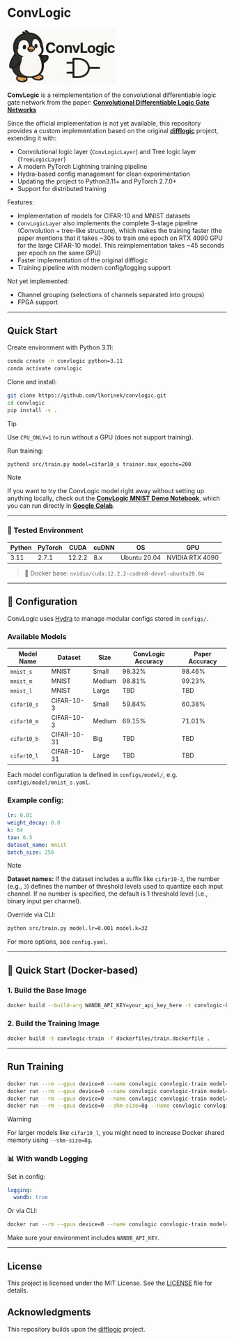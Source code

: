 # ConvLogic

<p align="left">
  <img src="assets/logo.png" alt="ConvLogic Logo" width="250"/>
</p>

**ConvLogic** is a reimplementation of the convolutional differentiable logic gate network from the paper:
[**Convolutional Differentiable Logic Gate Networks**](https://arxiv.org/abs/2411.04732)

Since the official implementation is not yet available, this repository provides a custom implementation based on the original [**difflogic**](https://github.com/Felix-Petersen/difflogic) project, extending it with:
- Convolutional logic layer (`ConvLogicLayer`) and Tree logic layer (`TreeLogicLayer`)
- A modern PyTorch Lightning training pipeline
- Hydra-based config management for clean experimentation
- Updating the project to Python3.11+ and PyTorch 2.7.0+
- Support for distributed training

Features:
- Implementation of models for CIFAR-10 and MNIST datasets
- `ConvLogicLayer` also implements the complete 3-stage pipeline (Convolution + tree-like structure), which makes the training faster
  (the paper mentions that it takes ~30s to train one epoch on RTX 4090 GPU for the large CIFAR-10 model. This reimplementation takes ~45 seconds per epoch on the same GPU)
- Faster implementation of the original difflogic
- Training pipeline with modern config/logging support

Not yet implemented:
- Channel grouping (selections of channels separated into groups)
- FPGA support

---

## Quick Start

Create environment with Python 3.11:

```bash
conda create -n convlogic python=3.11
conda activate convlogic
```

Clone and install:

```bash
git clone https://github.com/lkorinek/convlogic.git
cd convlogic
pip install -v .
```

> [!TIP]
> Use `CPU_ONLY=1` to run without a GPU (does not support training).

Run training:

```bash
python3 src/train.py model=cifar10_s trainer.max_epochs=200
```

> [!NOTE]
> If you want to try the ConvLogic model right away without setting up anything locally, check out the [**ConvLogic MNIST Demo Notebook**](notebooks/ConvLogic_Demo.ipynb), which you can run directly in [**Google Colab**](https://colab.research.google.com/github/lkorinek/convlogic/blob/main/notebooks/ConvLogic_Demo.ipynb).

---

### 🧪 Tested Environment

| Python | PyTorch | CUDA   | cuDNN | OS           | GPU            |
|--------|---------|--------|-------|--------------|----------------|
| 3.11   | 2.7.1   | 12.2.2 | 8.x   | Ubuntu 20.04 | NVIDIA RTX 4090 |

> 🐳 Docker base: `nvidia/cuda:12.2.2-cudnn8-devel-ubuntu20.04`

---

## 🔧 Configuration

ConvLogic uses [Hydra](https://hydra.cc/) to manage modular configs stored in `configs/`.

### Available Models

| Model Name   | Dataset      | Size    | ConvLogic Accuracy  | Paper Accuracy |
|--------------|--------------|---------|---------------------|----------------|
| `mnist_s`    | MNIST        | Small   | 98.32%              | 98.46%         |
| `mnist_m`    | MNIST        | Medium  | 98.81%              | 99.23%         |
| `mnist_l`    | MNIST        | Large   | TBD                 | TBD            |
| `cifar10_s`  | CIFAR-10-3   | Small   | 59.84%              | 60.38%         |
| `cifar10_m`  | CIFAR-10-3   | Medium  | 69.15%              | 71.01%         |
| `cifar10_b`  | CIFAR-10-31  | Big     | TBD                 | TBD            |
| `cifar10_l`  | CIFAR-10-31  | Large   | TBD                 | TBD            |

Each model configuration is defined in `configs/model/`, e.g. `configs/model/mnist_s.yaml`.

### Example config:

```yaml
lr: 0.01
weight_decay: 0.0
k: 64
tau: 6.5
dataset_name: mnist
batch_size: 256
```

> [!NOTE] 
> **Dataset names:** If the dataset includes a suffix like `cifar10-3`, the number (e.g., `3`) defines the number of threshold levels used to quantize each input channel. If no number is specified, the default is 1 threshold level (i.e., binary input per channel).

Override via CLI:

```bash
python src/train.py model.lr=0.001 model.k=32
```

For more options, see `config.yaml`.

---

## 🐳 Quick Start (Docker-based)

### 1. Build the Base Image

```bash
docker build --build-arg WANDB_API_KEY=your_api_key_here -t convlogic-base -f dockerfiles/base.dockerfile .
```

### 2. Build the Training Image

```bash
docker build -t convlogic-train -f dockerfiles/train.dockerfile .
```

---

## Run Training

```bash
docker run --rm --gpus device=0 --name convlogic convlogic-train model=mnist_s
docker run --rm --gpus device=0 --name convlogic convlogic-train model=mnist_m
docker run --rm --gpus device=0 --name convlogic convlogic-train model=cifar10_s
docker run --rm --gpus device=0 --shm-size=8g --name convlogic convlogic-train model=cifar10_m
```

> [!WARNING]
> For larger models like `cifar10_l`, you might need to increase Docker shared memory using `--shm-size=8g`.

### 📊 With wandb Logging

Set in config:

```yaml
logging:
  wandb: true
```

Or via CLI:

```bash
docker run --rm --gpus device=0 --name convlogic convlogic-train model=mnist_s logging.wandb=true
```

Make sure your environment includes `WANDB_API_KEY`.

---

## License

This project is licensed under the MIT License. See the [LICENSE](LICENSE) file for details.

## Acknowledgments

This repository builds upon the [difflogic](https://github.com/Felix-Petersen/difflogic) project.
